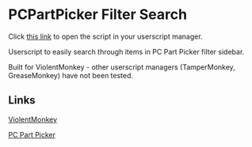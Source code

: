 # PCPartPicker Filter Search 
Click [this link](https://github.com/RyanHx/pcpp-filter-search/raw/refs/heads/main/pcpp-filter-search.user.js) to open the script in your userscript manager.

Userscript to easily search through items in PC Part Picker filter sidebar.

Built for ViolentMonkey - other userscript managers (TamperMonkey, GreaseMonkey) have not been tested.

## Links
[ViolentMonkey](https://violentmonkey.github.io/)

[PC Part Picker](https://pcpartpicker.com/)
